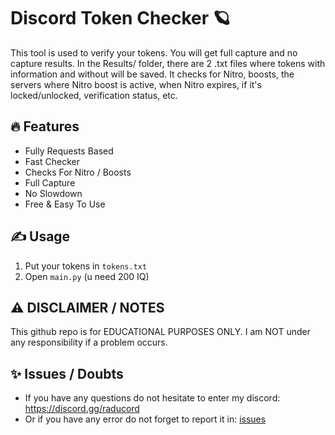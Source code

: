 # Discord Token Checker 🪐
This tool is used to verify your tokens. You will get full capture and no capture results. In the Results/ folder, there are 2 .txt files where tokens with information and without will be saved. It checks for Nitro, boosts, the servers where Nitro boost is active, when Nitro expires, if it's locked/unlocked, verification status, etc.

## 🔥 Features
- Fully Requests Based
- Fast Checker
- Checks For Nitro / Boosts
- Full Capture
- No Slowdown
- Free & Easy To Use

## ✍️ Usage
1. Put your tokens in `tokens.txt`
2. Open `main.py` (u need 200 IQ)

## ⚠️ DISCLAIMER / NOTES
This github repo is for EDUCATIONAL PURPOSES ONLY. I am NOT under any responsibility if a problem occurs.
 
## ✨ Issues / Doubts

- If you have any questions do not hesitate to enter my discord: https://discord.gg/raducord
- Or if you have any error do not forget to report it in: [issues](https://github.com/H4cK3dR4Du/Discord-Token-Checker/issues/new)
